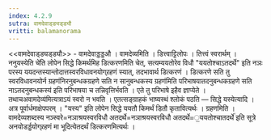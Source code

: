 ```yaml
---
index: 4.2.9
sutra: वामदेवाड्ड्यड्ड्यौ
vritti: balamanorama
---
```


<<वामदेवाड्ड्यड्ड्यौ>> - वामदेवाड्डड्डऔ । वामदेव्यमिति । डित्त्वाट्टिलोपः । तित्त्वं स्वरार्थम् । ननुयस्येति चे॑ति लोपेन सिद्धे किमर्थमिह डित्करणमिति चेत्, सत्यम्ययतोरेव विधौ "ययतोश्चाऽतदर्थे" इति नञः परस्य ययदन्तस्यान्तोदात्तस्वरविधावनयोग्र्रहणं स्यात्, तदभावार्थ डित्करणं । डित्करणे सति तु स्वरविधावनयोर्न ग्रहणंनिरनुबन्धकग्रहणे सति न सानुबन्धकस्य ग्रहण॑मिति परिभाषयातदनुबन्धकग्रहणे सति नाऽतदनुबन्धकस्य॑ इति परिभाषया च तन्निवृत्तिर्भवति । एते तु परिभाषे इहैव ज्ञाप्येते । तथाचअवामदेव्य॑मित्यत्राऽयं स्वरो न भवति । एतत्सङ्ग्राहकं भाष्यस्थं श्लोकं पठति — सिद्धे यस्येत्यादि । अत्र पूर्वार्धमाक्षेपपरम् । "यस्य" इति लोपेन सिद्धे ययतौ किमर्थं डितौ कृतावित्यर्थः । ग्रहणमिति । वामदेव्यशब्दस्य नञ्स्वरे=नञाश्रयस्वरविधौ अतदर्थे=नञाश्रयस्वरविधौ अतदर्थे=॒ययतोश्चातदर्थे॑ इति सूत्रे अनयोडर्ड्डयोग्र्रहणं मा भूदित्येतदर्थं डित्करणमित्यर्थः । 